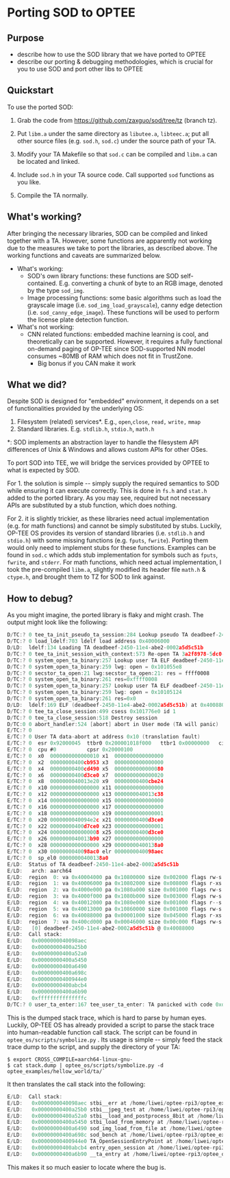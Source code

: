 # Porting SOD to OPTEE

## Purpose 
* describe how to use the SOD library that we have ported to OPTEE
* describe our porting & debugging methodologies, which is crucial for you to use SOD and port other libs to OPTEE

## Quickstart

To use the ported SOD:

1. Grab the code from https://github.com/zaxguo/sod/tree/tz (branch tz). 

2. Put `libm.a` under the same directory as `libutee.a`, `libteec.a`; put all other source files (e.g. `sod.h`, `sod.c`) under the source path of your TA.

3. Modify your TA Makefile so that `sod.c` can be compiled and `libm.a` can be located and linked.

4. Include `sod.h` in your TA source code. Call supported `sod` functions as you like. 

5. Compile the TA normally. 

<!--- can we provide a tiny example? --->

## What's working?

After bringing the necessary libraries, SOD can be compiled and linked together with a TA. However, some functions are apparently not working due to the measures we take to port the libraries, as described above. The working functions and caveats are summarized below.

* What's working:
  * SOD's own library functions: these functions are SOD self-contained. E.g. converting a chunk of byte to an RGB image, denoted by the type `sod_img`. 
  * Image processing functions:  some basic algorithms such as load the grayscale image (i.e. `sod_img_load_grayscale`), canny edge detection (i.e. `sod_canny_edge_image`). These functions will be used to perform the license plate detection function.
* What's not working:
  * CNN related functions: embedded machine learning is cool, and theoretically can be supported. However, it requires a fully functional on-demand paging of OP-TEE since SOD-supported NN model consumes ~80MB of RAM which does not fit in TrustZone.
    * Big bonus if you CAN make it work

## What we did? 

Despite SOD is designed for "embedded" environment, it depends on a set of functionalities provided by the underlying OS: 

1. Filesystem (related) services*. E.g., `open`,`close`, `read,` `write,` `mmap` 
2. Standard libraries. E.g. `stdlib.h`, `stdio.h`, `math.h`

*: SOD implements an abstraction layer to handle the filesystem API differences of Unix & Windows and allows custom APIs for other OSes. 

To port SOD into TEE, we will bridge the services provided by OPTEE to what is expected by SOD. 

For 1. the solution is simple -- simply supply the required semantics to SOD while ensuring it can execute correctly. This is done in `fs.h` and `stat.h` added to the ported library. As you may see, required but not necessary APIs are substituted by a stub function, which does nothing. 

For 2. it is slightly trickier, as these libraries need actual implementation (e.g. for math functions) and cannot be simply substituted by stubs. Luckily, OP-TEE OS provides its version of standard libraries (i.e. `stdlib.h` and `stdio.h`) with some missing functions (e.g. `fputs`, `fwrite`). Porting them would only need to implement stubs for these functions. Examples can be found in `sod.c` which adds stub implementation for symbols such as  `fputs`, `fwrite`, and `stderr`. For math functions, which need actual implementation, I took the pre-compiled `libm.a`, slightly modified its header file `math.h` & `ctype.h`, and brought them to TZ for SOD to link against.  

## How to debug? 

As you might imagine, the ported library is flaky and might crash. The output might look like the following: <!--- where does the trace show?--->

```c
D/TC:? 0 tee_ta_init_pseudo_ta_session:284 Lookup pseudo TA deadbeef-2450-11e4-abe2-0002a5d5cb
D/TC:? 0 load_ldelf:703 ldelf load address 0x40006000
D/LD:  ldelf:134 Loading TA deadbeef-2450-11e4-abe2-0002a5d5c51b
D/TC:? 0 tee_ta_init_session_with_context:573 Re-open TA 3a2f8978-5dc0-11e8-9c2d-fa7ae01bbebc
D/TC:? 0 system_open_ta_binary:257 Lookup user TA ELF deadbeef-2450-11e4-abe2-0002a5d5c51b (S)
D/TC:? 0 system_open_ta_binary:259 lwg: open = 0x101055e8
D/TC:? 0 secstor_ta_open:21 lwg:secstor_ta_open:21: res = ffff0008
D/TC:? 0 system_open_ta_binary:261 res=0xffff0008
D/TC:? 0 system_open_ta_binary:257 Lookup user TA ELF deadbeef-2450-11e4-abe2-0002a5d5c51b (R)
D/TC:? 0 system_open_ta_binary:259 lwg: open = 0x10105124
D/TC:? 0 system_open_ta_binary:261 res=0x0
D/LD:  ldelf:169 ELF (deadbeef-2450-11e4-abe2-0002a5d5c51b) at 0x40088000
D/TC:? 0 tee_ta_close_session:499 csess 0x101776e0 id 1
D/TC:? 0 tee_ta_close_session:518 Destroy session
D/TC:0 0 abort_handler:524 [abort] abort in User mode (TA will panic)
E/TC:? 0 
E/TC:? 0 User TA data-abort at address 0x10 (translation fault)
E/TC:? 0  esr 0x92000045  ttbr0 0x200001018f000   ttbr1 0x00000000   cidr 0x0
E/TC:? 0  cpu #0          cpsr 0x20000100
E/TC:? 0  x0  0000000000000010 x1  0000000000000000
E/TC:? 0  x2  00000000400cb953 x3  0000000000000000
E/TC:? 0  x4  00000000400cd490 x5  0000000000000080
E/TC:? 0  x6  00000000400d3ce0 x7  0000000000000020
E/TC:? 0  x8  0000000040013e20 x9  00000000400cbe24
E/TC:? 0  x10 0000000000000000 x11 0000000000000000
E/TC:? 0  x12 0000000000000000 x13 0000000040013c38
E/TC:? 0  x14 0000000000000000 x15 0000000000000000
E/TC:? 0  x16 0000000000000000 x17 0000000000000000
E/TC:? 0  x18 0000000000000000 x19 0000000000000001
E/TC:? 0  x20 0000000040094e2c x21 00000000400d3ce0
E/TC:? 0  x22 00000000400d7ce0 x23 0000000000000001
E/TC:? 0  x24 0000000000000008 x25 00000000400d3ce0
E/TC:? 0  x26 0000000040013b90 x27 0000000000000000
E/TC:? 0  x28 0000000000000000 x29 00000000400138a0
E/TC:? 0  x30 0000000040098ac0 elr 0000000040098aec
E/TC:? 0  sp_el0 00000000400138a0
E/LD:  Status of TA deadbeef-2450-11e4-abe2-0002a5d5c51b
E/LD:   arch: aarch64
E/LD:  region  0: va 0x40004000 pa 0x10800000 size 0x002000 flags rw-s (ldelf)
E/LD:  region  1: va 0x40006000 pa 0x10802000 size 0x008000 flags r-xs (ldelf)
E/LD:  region  2: va 0x4000e000 pa 0x1080a000 size 0x001000 flags rw-s (ldelf)
E/LD:  region  3: va 0x4000f000 pa 0x1080b000 size 0x003000 flags rw-s (ldelf)
E/LD:  region  4: va 0x40012000 pa 0x1080e000 size 0x001000 flags r--s
E/LD:  region  5: va 0x40013000 pa 0x10860000 size 0x001000 flags rw-s (stack)
E/LD:  region  6: va 0x40088000 pa 0x00001000 size 0x045000 flags r-xs [0]
E/LD:  region  7: va 0x400cd000 pa 0x00046000 size 0x00c000 flags rw-s [0]
E/LD:   [0] deadbeef-2450-11e4-abe2-0002a5d5c51b @ 0x40088000
E/LD:  Call stack:
E/LD:   0x0000000040098aec
E/LD:   0x00000000400a25b0
E/LD:   0x00000000400a52a0
E/LD:   0x00000000400a5450
E/LD:   0x00000000400a6490
E/LD:   0x00000000400a698c
E/LD:   0x00000000400944e0
E/LD:   0x00000000400abcb4
E/LD:   0x00000000400a6b90
E/LD:   0xfffffffffffffffc
D/TC:? 0 user_ta_enter:167 tee_user_ta_enter: TA panicked with code 0xdeadbeef
```

This is the dumped stack trace, which is hard to parse by human eyes. Luckily, OP-TEE OS has already provided a script to parse the stack trace into human-readable function call stack. The script can be found in `optee_os/scripts/symbolize.py` . Its usage is simple -- simply feed the stack trace dump to the script, and supply the directory of your TA:  <!---- how to collect stack.dump--->

```
$ export CROSS_COMPILE=aarch64-linux-gnu-
$ cat stack.dump | optee_os/scripts/symbolize.py -d optee_examples/hellow_world/ta/` 
```

It then translates the call stack into the following:

```c
E/LD:  Call stack:
E/LD:   0x0000000040098aec stbi__err at /home/liwei/optee-rpi3/optee_examples/cv/ta/lib/sod_img_reader.h:933
E/LD:   0x00000000400a25b0 stbi__jpeg_test at /home/liwei/optee-rpi3/optee_examples/cv/ta/lib/sod_img_reader.h:3953
E/LD:   0x00000000400a52a0 stbi__load_and_postprocess_8bit at /home/liwei/optee-rpi3/optee_examples/cv/ta/lib/sod_img_reader.h:1193
E/LD:   0x00000000400a5450 stbi_load_from_memory at /home/liwei/optee-rpi3/optee_examples/cv/ta/lib/sod_img_reader.h:1359
E/LD:   0x00000000400a6490 sod_img_load_from_file at /home/liwei/optee-rpi3/optee_examples/cv/ta/lib/sod.c:13637
E/LD:   0x00000000400a698c sod_bench at /home/liwei/optee-rpi3/optee_examples/cv/ta/lib/sod.c:14040
E/LD:   0x00000000400944e0 TA_OpenSessionEntryPoint at /home/liwei/optee-rpi3/optee_examples/cv/ta/hello_world_ta.c:83
E/LD:   0x00000000400abcb4 entry_open_session at /home/liwei/optee-rpi3/optee_os/lib/libutee/arch/arm/user_ta_entry.c:239
E/LD:   0x00000000400a6b90 __ta_entry at /home/liwei/optee-rpi3/optee_os/out/arm/export-ta_arm64/src/user_ta_header.c:48
```

This makes it so much easier to locate where the bug is. <!--- explain the callstack ---> 
